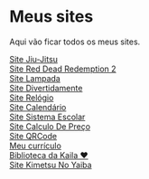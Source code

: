 # Meus sites
Aqui vão ficar todos os meus sites.

<a href="https://iamliper.github.io/meus_sites/meus-sites/site-Jiu-Jitsu/" target="_blank">Site Jiu-Jitsu</a>
<br>
<a href='https://iamliper.github.io/meus_sites/meus-sites/site-Red-Dead-Redemptio-2/' target="_blank">Site Red Dead Redemption 2</a>
<br>
<a href='https://iamliper.github.io/meus_sites/meus-sites/site-Lampada/' target="_blank">Site Lampada </a>
<br>
<a href='https://iamliper.github.io/meus_sites/meus-sites/site-Divertidamente/' target="_blank">Site Divertidamente </a>
<br>
<a href='https://iamliper.github.io/meus_sites/meus-sites/site-Relógio/' target="_blank">Site Relógio </a>
<br>
<a href='https://iamliper.github.io/meus_sites/meus-sites/site-Calendário/' target="_blank">Site Calendário </a>
<br>
<a href='https://iamliper.github.io/meus_sites/meus-sites/site-Sistema-Escolar/' target="_blank">Site Sistema Escolar </a>
<br>
<a href='https://iamliper.github.io/meus_sites/meus-sites/site-Calculo-de-Consumo/' target="_blank">Site Calculo De Preço</a>
<br>
<a href='https://iamliper.github.io/meus_sites/meus-sites/Site-QRCode/' target="_blank">Site QRCode</a>
<br>
<a href='https://iamliper.github.io/meus_sites/meus-sites/Curriculo/curriculo.html' target="_blank">Meu currículo</a>
<br>
<a href='https://iamliper.github.io/meus_sites/meus-sites/Livro/' target="_blank">Biblioteca da Kaila ❤</a>
<br>
<a href='https://iamliper.github.io/meus_sites/site_kimetsu_no_yaiba/' target="_blank">Site Kimetsu No Yaiba </a>
